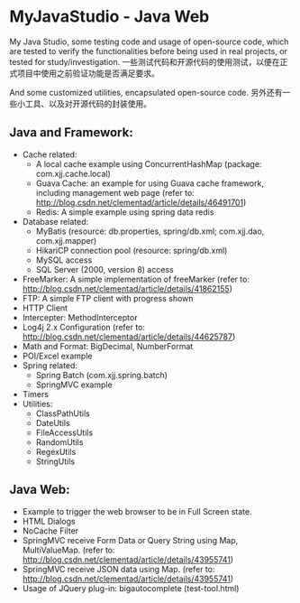 # MyJavaStudio - Java Web

My Java Studio, some testing code and usage of open-source code, which are tested to verify the functionalities before being used in real projects, or tested for study/investigation.
一些测试代码和开源代码的使用测试，以便在正式项目中使用之前验证功能是否满足要求。

And some customized utilities, encapsulated open-source code. 
另外还有一些小工具、以及对开源代码的封装使用。

## Java and Framework:
- Cache related:
	- A local cache example using ConcurrentHashMap (package: com.xjj.cache.local)
	- Guava Cache: an example for using Guava cache framework, including management web page (refer to: http://blog.csdn.net/clementad/article/details/46491701)
	- Redis: A simple example using spring data redis
- Database related:
	- MyBatis (resource: db.properties, spring/db.xml; com.xjj.dao, com.xjj.mapper)
	- HikariCP connection pool (resource: spring/db.xml)
	- MySQL access
	- SQL Server (2000, version 8) access
- FreeMarker: A simple implementation of freeMarker (refer to: http://blog.csdn.net/clementad/article/details/41862155)
- FTP: A simple FTP client with progress shown
- HTTP Client
- Intercepter: MethodInterceptor
- Log4j 2.x Configuration (refer to: http://blog.csdn.net/clementad/article/details/44625787)
- Math and Format: BigDecimal, NumberFormat
- POI/Excel example
- Spring related:
	- Spring Batch (com.xjj.spring.batch)
	- SpringMVC example
- Timers
- Utilities:
	- ClassPathUtils
	- DateUtils
	- FileAccessUtils
	- RandomUtils
	- RegexUtils
	- StringUtils

## Java Web:
- Example to trigger the web browser to be in Full Screen state.
- HTML Dialogs
- NoCache Filter
- SpringMVC receive Form Data or Query String using Map, MultiValueMap. (refer to: http://blog.csdn.net/clementad/article/details/43955741)
- SpringMVC receive JSON data using Map. (refer to: http://blog.csdn.net/clementad/article/details/43955741)
- Usage of JQuery plug-in: bigautocomplete (test-tool.html) 

